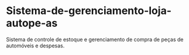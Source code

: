 # Sistema-de-gerenciamento-loja-autope-as
Sistema de controle de estoque e gerenciamento de compra de peças de automóveis e despesas.
